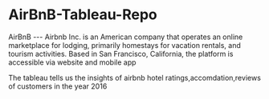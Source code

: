 # AirBnB-Tableau-Repo

AirBnB --- Airbnb Inc. is an American company that operates an online marketplace for lodging, primarily homestays for vacation rentals, and tourism activities. Based in San Francisco, California, the platform is accessible via website and mobile app

The tableau tells us the insights of airbnb hotel ratings,accomdation,reviews of customers in the year 2016
